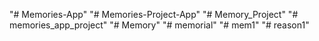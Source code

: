 "# Memories-App" 
"# Memories-Project-App" 
"# Memory_Project" 
"# memories_app_project" 
"# Memory" 
"# memorial" 
"# mem1" 
"# reason1" 
